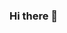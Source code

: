 ### Hi there 👋

<!--
**NReson/NReson** is a ✨ _special_ ✨ repository because its `README.md` (this file) appears on your GitHub profile.

Here are some ideas to get you started:


- 💬 Ask me about me
- ⚡ Fun fact: )
-->
